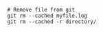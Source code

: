 ---
---

```shell
# Remove file from git
git rm --cached myfile.log
git rm --cached -r directory/
```

